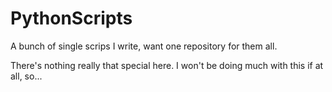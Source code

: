 # PythonScripts
A bunch of single scrips I write, want one repository for them all.

There's nothing really that special here.  I won't be doing much with this if at all, so...
